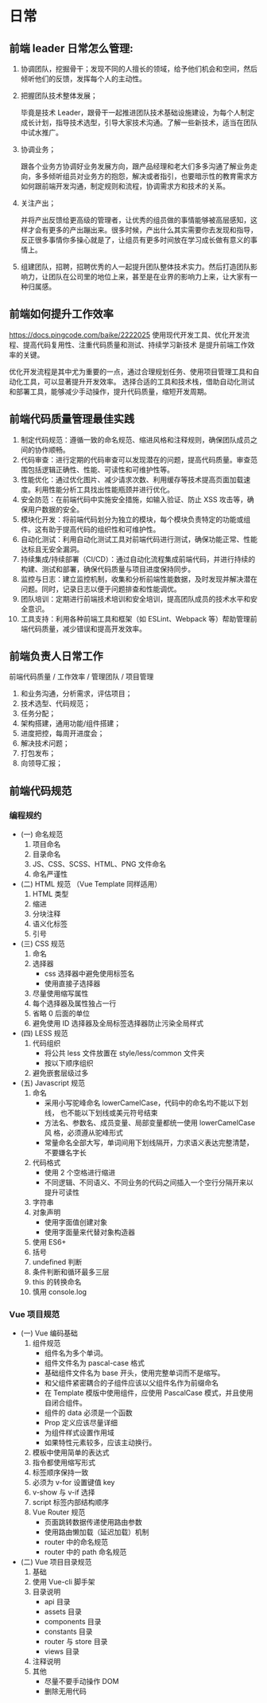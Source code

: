 # 日常

## 前端 leader 日常怎么管理:

1. 协调团队，挖掘骨干；发现不同的人擅长的领域，给予他们机会和空间，然后倾听他们的反馈，发挥每个人的主动性。

2. 把握团队技术整体发展；

   毕竟是技术 Leader，跟骨干一起推进团队技术基础设施建设，为每个人制定成长计划，指导技术选型，引导大家技术沟通。了解一些新技术，适当在团队中试水推广。

3. 协调业务；

   跟各个业务方协调好业务发展方向，跟产品经理和老大们多多沟通了解业务走向，多多倾听组员对业务方的抱怨，解决或者指引，也要暗示性的教育需求方如何跟前端开发沟通，制定规则和流程，协调需求方和技术的关系。

4. 关注产出；

   并将产出反馈给更高级的管理者，让优秀的组员做的事情能够被高层感知，这样才会有更多的产出蹦出来。很多时候，产出什么其实需要你去发现和指导，反正很多事情你多操心就是了，让组员有更多时间放在学习成长做有意义的事情上。

5. 组建团队，招聘，招聘优秀的人一起提升团队整体技术实力。然后打造团队影响力，让团队在公司里的地位上来，甚至是在业界的影响力上来，让大家有一种归属感。

## 前端如何提升工作效率

https://docs.pingcode.com/baike/2222025
使用现代开发工具、优化开发流程、提高代码复用性、注重代码质量和测试、持续学习新技术 是提升前端工作效率的关键。

优化开发流程是其中尤为重要的一点，通过合理规划任务、使用项目管理工具和自动化工具，可以显著提升开发效率。
选择合适的工具和技术栈，借助自动化测试和部署工具，能够减少手动操作，提升代码质量，缩短开发周期。

## 前端代码质量管理最佳实践

1. 制定代码规范：遵循一致的命名规范、缩进风格和注释规则，确保团队成员之间的协作顺畅。
2. 代码审查：进行定期的代码审查可以发现潜在的问题，提高代码质量。审查范围包括逻辑正确性、性能、可读性和可维护性等。
3. 性能优化：通过优化图片、减少请求次数、利用缓存等技术提高页面加载速度。利用性能分析工具找出性能瓶颈并进行优化。
4. 安全防范：在前端代码中实施安全措施，如输入验证、防止 XSS 攻击等，确保用户数据的安全。
5. 模块化开发：将前端代码划分为独立的模块，每个模块负责特定的功能或组件。这有助于提高代码的组织性和可维护性。
6. 自动化测试：利用自动化测试工具对前端代码进行测试，确保功能正常、性能达标且无安全漏洞。
7. 持续集成/持续部署（CI/CD）：通过自动化流程集成前端代码，并进行持续的构建、测试和部署，确保代码质量与项目进度保持同步。
8. 监控与日志：建立监控机制，收集和分析前端性能数据，及时发现并解决潜在问题。同时，记录日志以便于问题排查和性能调优。
9. 团队培训：定期进行前端技术培训和安全培训，提高团队成员的技术水平和安全意识。
10. 工具支持：利用各种前端工具和框架（如 ESLint、Webpack 等）帮助管理前端代码质量，减少错误和提高开发效率。

## 前端负责人日常工作

前端代码质量 / 工作效率 / 管理团队 / 项目管理

1. 和业务沟通，分析需求，评估项目；
2. 技术选型、代码规范；
3. 任务分配；
4. 架构搭建，通用功能/组件搭建；
5. 进度把控，每周开进度会；
6. 解决技术问题；
7. 打包发布；
8. 向领导汇报；

## 前端代码规范

### 编程规约

- (一) 命名规范
  1. 项目命名
  2. 目录命名
  3. JS、CSS、SCSS、HTML、PNG 文件命名
  4. 命名严谨性
- (二) HTML 规范 （Vue Template 同样适用）
  1. HTML 类型
  2. 缩进
  3. 分块注释
  4. 语义化标签
  5. 引号
- (三) CSS 规范
  1. 命名
  2. 选择器
     - css 选择器中避免使用标签名
     - 使用直接子选择器
  3. 尽量使用缩写属性
  4. 每个选择器及属性独占一行
  5. 省略 0 后面的单位
  6. 避免使用 ID 选择器及全局标签选择器防止污染全局样式
- (四) LESS 规范
  1. 代码组织
     - 将公共 less 文件放置在 style/less/common 文件夹
     - 按以下顺序组织
  2. 避免嵌套层级过多
- (五) Javascript 规范
  1. 命名
     - 采用小写驼峰命名 lowerCamelCase，代码中的命名均不能以下划线， 也不能以下划线或美元符号结束
     - 方法名、参数名、成员变量、局部变量都统一使用 lowerCamelCase 风 格，必须遵从驼峰形式
     - 常量命名全部大写，单词间用下划线隔开，力求语义表达完整清楚， 不要嫌名字长
  2. 代码格式
     - 使用 2 个空格进行缩进
     - 不同逻辑、不同语义、不同业务的代码之间插入一个空行分隔开来以 提升可读性
  3. 字符串
  4. 对象声明
     - 使用字面值创建对象
     - 使用字面量来代替对象构造器
  5. 使用 ES6+
  6. 括号
  7. undefined 判断
  8. 条件判断和循环最多三层
  9. this 的转换命名
  10. 慎用 console.log

### Vue 项目规范

- (一) Vue 编码基础
  1. 组件规范
     - 组件名为多个单词。
     - 组件文件名为 pascal-case 格式
     - 基础组件文件名为 base 开头，使用完整单词而不是缩写。
     - 和父组件紧密耦合的子组件应该以父组件名作为前缀命名
     - 在 Template 模版中使用组件，应使用 PascalCase 模式，并且使用自闭合组件。
     - 组件的 data 必须是一个函数
     - Prop 定义应该尽量详细
     - 为组件样式设置作用域
     - 如果特性元素较多，应该主动换行。
  2. 模板中使用简单的表达式
  3. 指令都使用缩写形式
  4. 标签顺序保持一致
  5. 必须为 v-for 设置键值 key
  6. v-show 与 v-if 选择
  7. script 标签内部结构顺序
  8. Vue Router 规范
     - 页面跳转数据传递使用路由参数
     - 使用路由懒加载（延迟加载）机制
     - router 中的命名规范
     - router 中的 path 命名规范
- (二) Vue 项目目录规范
  1. 基础
  2. 使用 Vue-cli 脚手架
  3. 目录说明
     - api 目录
     - assets 目录
     - components 目录
     - constants 目录
     - router 与 store 目录
     - views 目录
  4. 注释说明
  5. 其他
     - 尽量不要手动操作 DOM
     - 删除无用代码
